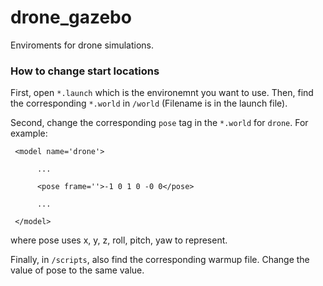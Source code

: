 # drone_gazebo
Enviroments for drone simulations.

### How to change start locations
First, open ```*.launch``` which is the environemnt you want to use. Then, find the corresponding ```*.world``` in ```/world``` (Filename is in the launch file).


Second, change the corresponding ```pose``` tag in the ```*.world``` for ```drone```. For example:
```
 <model name='drone'>
 
      ...
       
      <pose frame=''>-1 0 1 0 -0 0</pose>
      
      ...
      
 </model>
```
where pose uses x, y, z, roll, pitch, yaw to represent.

Finally, in ```/scripts```, also find the corresponding warmup file. Change the value of pose to the same value.
